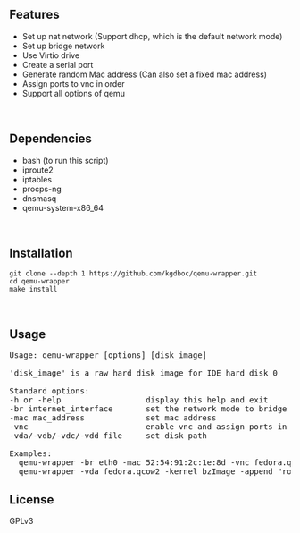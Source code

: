 ## Features
* Set up nat network (Support dhcp, which is the default network mode)
* Set up bridge network
* Use Virtio drive
* Create a serial port
* Generate random Mac address (Can also set a fixed mac address)
* Assign ports to vnc in order
* Support all options of qemu
<br/>

## Dependencies
* bash (to run this script)
* iproute2
* iptables
* procps-ng
* dnsmasq
* qemu-system-x86_64
<br/>

## Installation
    git clone --depth 1 https://github.com/kgdboc/qemu-wrapper.git
    cd qemu-wrapper
    make install
<br/>

## Usage
<pre>
Usage: qemu-wrapper [options] [disk_image]

'disk_image' is a raw hard disk image for IDE hard disk 0

Standard options:
-h or -help                  display this help and exit
-br internet_interface       set the network mode to bridge (default is nat)
-mac mac_address             set mac address
-vnc                         enable vnc and assign ports in order
-vda/-vdb/-vdc/-vdd file     set disk path

Examples:
  qemu-wrapper -br eth0 -mac 52:54:91:2c:1e:8d -vnc fedora.qcow2
  qemu-wrapper -vda fedora.qcow2 -kernel bzImage -append "root=/dev/vda1 console=ttyS0" -serial stdio
</pre>

## License
GPLv3

